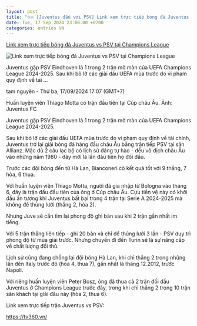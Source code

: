 ```yaml
---
layout: post
title: "🔥🔥 [Juventus đấu với PSV] Link xem trực tiếp bóng đá Juventus vs PSV tại Champions League"
date: Tue, 17 Sep 2024 23:00:00 +0700
categories: entries VN
---
```

[Link xem trực tiếp bóng đá Juventus vs PSV tại Champions League](https://laodong.vn/bong-da-quoc-te/link-xem-truc-tiep-bong-da-juventus-vs-psv-tai-champions-league-1395314.ldo)

![Link xem trực tiếp bóng đá Juventus vs PSV tại Champions League](https://media-cdn-v2.laodong.vn/storage/newsportal/2024/9/17/1395314/Juventus-Thiago-Mott.jpg?w=800&h=420&crop=auto&scale=both)

Juventus gặp PSV Eindhoven là 1 trong 2 trận mở màn của UEFA Champions League 2024-2025. Sau khi bỏ lỡ các giải đấu UEFA mùa trước do vi phạm quy định về tài ...

tam nguyên - Thứ ba, 17/09/2024 17:07 (GMT+7)

Huấn luyện viên Thiago Motta có trận đầu tiên tại Cúp châu Âu. Ảnh: Juventus FC

Juventus gặp PSV Eindhoven là 1 trong 2 trận mở màn của UEFA Champions League 2024-2025.

Sau khi bỏ lỡ các giải đấu UEFA mùa trước do vi phạm quy định về tài chính, Juventus trở lại giải bóng đá hàng đầu châu Âu bằng trận tiếp PSV tại sân Allianz. Mặc dù 2 câu lạc bộ có lịch sử đáng tự hào - đều vô địch châu Âu vào những năm 1980 - đây mới là lần đầu tiên họ đối đầu.

Trước các đội bóng đến từ Hà Lan, Bianconeri có kết quả tốt với 9 thắng, 7 hòa, 6 thua.

Với huấn luyện viên Thiago Motta, người đã gia nhập từ Bologna vào tháng 6, đây là trận đấu đầu tiên của ông ở Cúp châu Âu. Cựu tiền vệ này có khởi đầu ấn tượng khi Juventus bất bại trong 4 trận tại Serie A 2024-2025 mà không để thủng lưới (thắng 2, hòa 2).

Nhưng Juve sẽ cần tìm lại phong độ ghi bàn sau khi 2 trận gần nhất im tiếng.

Với 5 trận thắng liên tiếp - ghi 20 bàn và chỉ để thủng lưới 3 lần - PSV duy trì phong độ từ mùa giải trước. Nhưng chuyến đi đến Turin sẽ là sự nâng cấp về chất lượng đối thủ.

Lịch sử cũng đang chống lại đội bóng Hà Lan, khi chỉ thắng 2 trong những lần đến Italy trước đó (hòa 4, thua 7), gần nhất là tháng 12.2012, trước Napoli.

Với riêng huấn luyện viên Peter Bosz, ông đã thua cả 2 trận đối đầu Juventus ở Champions League trước đây, trong khi chỉ thắng 2 trong 10 trận sân khách tại giải đấu này (hòa 2, thua 6).

Link xem trực tiếp trận Juventus vs PSV:

https://tv360.vn/

